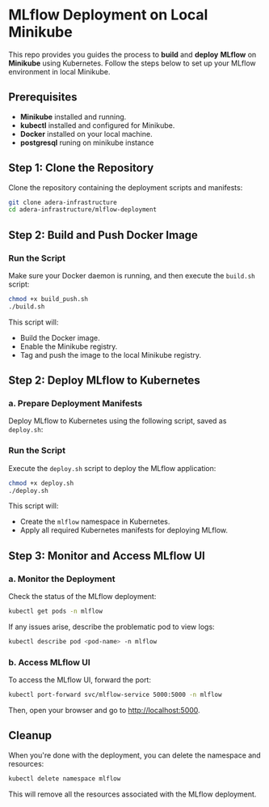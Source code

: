 # MLflow Deployment on Local Minikube

This repo provides you guides the process to **build** and **deploy** **MLflow** on **Minikube** using Kubernetes. Follow the steps below to set up your  MLflow environment in local Minikube.

## Prerequisites
- **Minikube** installed and running.
- **kubectl** installed and configured for Minikube.
- **Docker** installed on your local machine.
- **postgresql** runing on minikube instance 

## Step 1: Clone the Repository
Clone the repository containing the deployment scripts and manifests:
```bash
git clone adera-infrastructure
cd adera-infrastructure/mlflow-deployment
```
## Step 2: Build and Push Docker Image
### Run the Script

Make sure your Docker daemon is running, and then execute the `build.sh` script:

```bash
chmod +x build_push.sh
./build.sh
```

This script will:

- Build the Docker image.
- Enable the Minikube registry.
- Tag and push the image to the local Minikube registry.

## Step 2: Deploy MLflow to Kubernetes
### a. Prepare Deployment Manifests

Deploy MLflow to Kubernetes using the following script, saved as `deploy.sh`:

### Run the Script

Execute the `deploy.sh` script to deploy the MLflow application:

```bash
chmod +x deploy.sh
./deploy.sh
```

This script will:

- Create the `mlflow` namespace in Kubernetes.
- Apply all required Kubernetes manifests for deploying MLflow.

## Step 3: Monitor and Access MLflow UI

### a. Monitor the Deployment

Check the status of the MLflow deployment:

```bash
kubectl get pods -n mlflow
```

If any issues arise, describe the problematic pod to view logs:

```bash
kubectl describe pod <pod-name> -n mlflow
```

### b. Access MLflow UI

To access the MLflow UI, forward the port:

```bash
kubectl port-forward svc/mlflow-service 5000:5000 -n mlflow
```

Then, open your browser and go to [http://localhost:5000](http://localhost:5000).

## Cleanup

When you're done with the deployment, you can delete the namespace and resources:

```bash
kubectl delete namespace mlflow
```

This will remove all the resources associated with the MLflow deployment.

